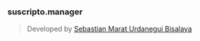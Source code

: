 ### **suscripto.manager**

> Developed by [Sebastian Marat Urdanegui Bisalaya](https://sebastianurdanegui.vercel.app/)